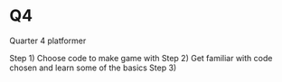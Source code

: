 # Q4
   Quarter 4 platformer

Step 1) Choose code to make game with
Step 2) Get familiar with code chosen and learn some of the basics
Step 3) 
